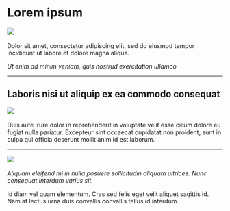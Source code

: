 <div class='headline'><h1>Lorem ipsum</h1> </div>

<div class='sample'><img src='![image](https://raw.githubusercontent.com/m-soro/test1/main/files/1.jpeg)'></div>

Dolor sit amet, consectetur adipiscing elit, sed do eiusmod tempor incididunt ut labore et dolore
magna aliqua.

*Ut enim ad minim veniam, quis nostrud exercitation ullamco*

---

## Laboris nisi ut aliquip ex ea commodo consequat

<div class="animate__animated animate__fadeInLeft animate__delay-.5s"><img src='![image](https://raw.githubusercontent.com/m-soro/test1/main/files/2.jpeg)'></div>

Duis aute irure dolor in reprehenderit in voluptate velit esse cillum dolore eu fugiat nulla pariatur. Excepteur sint occaecat cupidatat non proident, sunt in culpa qui officia deserunt mollit anim id est laborum.

---

<div class='sample'><img src='![image](https://raw.githubusercontent.com/m-soro/test1/main/files/3.jpeg)'></div>

*Aliquam eleifend mi in nulla posuere sollicitudin aliquam ultrices. Nunc consequat interdum varius sit.*

Id diam vel quam elementum. Cras sed felis eget velit aliquet sagittis id. Nam at lectus urna duis convallis convallis tellus id interdum.
